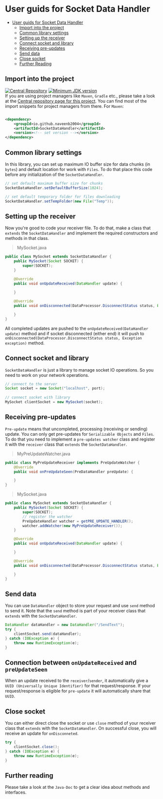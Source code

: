 # User guids for Socket Data Handler

- [User guids for Socket Data Handler](#user-guids-for-socket-data-handler)
    - [Import into the project](#import-into-the-project)
    - [Common library settings](#common-library-settings)
    - [Setting up the receiver](#setting-up-the-receiver)
    - [Connect socket and library](#connect-socket-and-library)
    - [Receiving pre-updates](#receiving-pre-updates)
    - [Send data](#send-data)
    - [Close socket](#close-socket)
    - [Further Reading](#further-reading)

## Import into the project

[![Central Repository](https://img.shields.io/maven-central/v/io.github.naveenb2004/SocketDataHandler
)](https://central.sonatype.com/artifact/io.github.naveenb2004/SocketDataHandler)
[![Minimum JDK version](https://img.shields.io/badge/Minumum_JDK-v11-green)](#)\
If you are using project managers like `Maven`, `Gradle` etc., please take a look at
the [Central repository page for this project](https://central.sonatype.com/artifact/io.github.naveenb2004/SocketDataHandler).
You can find most of the import snippets for project managers from there. For `Maven`:

```xml

<dependency>
    <groupId>io.github.naveenb2004</groupId>
    <artifactId>SocketDataHandler</artifactId>
    <version><!-- set version --></version>
</dependency>
```

## Common library settings

In this library, you can set up maximum IO buffer size for data chunks (in `bytes`) and default location for work
with `Files`. To do that place this code before any initialization of the `SocketDataHandler`.

```java
// set default maximum buffer size for chunks
SocketDataHandler.setDefaultBufferSize(1024);

// set default temporary folder for files downloading
SocketDataHandler.setTempFolder(new File("Temp"));
```

## Setting up the receiver

Now you're good to code your receiver file. To do that, make a class that `extends` the `SocketDataHandler` and
implement the required constructors and methods in that class.

> MySocket.java

```java
public class MySocket extends SocketDataHandler {
    public MySocket(Socket SOCKET) {
        super(SOCKET);
    }

    @Override
    public void onUpdateReceived(DataHandler update) {
        
    }

    @Override
    public void onDisconnected(DataProcessor.DisconnectStatus status, Exception exception) {

    }
}
```

All completed updates are pushed to the `onUpdateReceived(DataHandler update)` method and if socket disconnected (either
end) it will push to `onDisconnected(DataProcessor.DisconnectStatus status, Exception exception)` method.

## Connect socket and library

`SocketDataHandler` is just a library to manage socket IO operations. So you need to work on your network operations.

```java
// connect to the server
Socket socket = new Socket("localhost", port);
            
// connect socket with library
MySocket clientSocket = new MySocket(socket);
```

## Receiving pre-updates

`Pre-update` means that uncompleted, processing (receiving or sending) update. You can only get pre-updates
for `Serializable Objects` and `Files`. To do that you need to implement a `pre-updates watcher` class and register it
with the `receiver` class that `extends` the `SocketDataHandler`.

> MyPreUpdateWatcher.java

```java
public class MyPreUpdateReceiver implements PreUpdateWatcher {
    @Override
    public void onPreUpdateSeen(PreDataHandler preUpdate) {

    }
}
```

> MySocket.java

```java
public class MySocket extends SocketDataHandler {
    public MySocket(Socket SOCKET) {
        super(SOCKET);
        // register the watcher
        PreUpdateHandler watcher = getPRE_UPDATE_HANDLER();
        watcher.addWatcher(new MyPreUpdateReceiver());
    }

    @Override
    public void onUpdateReceived(DataHandler update) {

    }

    @Override
    public void onDisconnected(DataProcessor.DisconnectStatus status, Exception exception) {

    }
}
```

## Send data

You can use `DataHandler` object to store your request and use `send` method to send it. Note that the `send` method is
part of your receiver class that `extends` with the `SocketDataHandler`.

```java
DataHandler dataHandler = new DataHandler("/SendText");
try {
    clientSocket.send(dataHandler);
} catch (IOException e) {
    throw new RuntimeException(e);
}
```

## Connection between `onUpdateReceived` and `preUpdateSeen`

When an update received to the `receiver`/`sender`, it automatically give a `UUID (Universally Unique Identifier)` for
that request/response. If your request/response is eligible for `pre-update` it will automatically share that `UUID`.

## Close socket

You can either direct close the socket or use `close` method of your receiver class that `extends` with
the `SocketDataHandler`. On successful close, you will receive an update for `onDisconneted`.

```java
try {
    clientSocket.close();
} catch (IOException e) {
    throw new RuntimeException(e);
}
```

## Further reading

Please take a look at the `Java-Doc` to get a clear idea about methods and interfaces. 